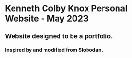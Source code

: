 # Kenneth Colby Knox Personal Website - May 2023
## Website designed to be a portfolio.
### Inspired by and modified from Slobodan.
